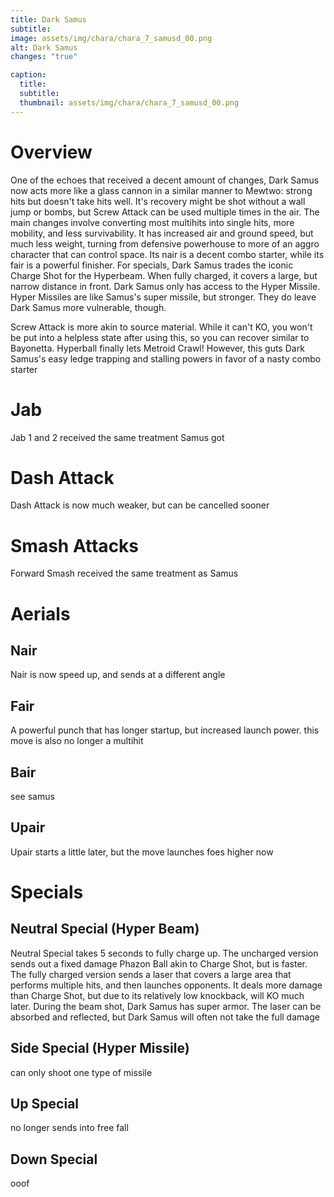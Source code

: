 ```yaml
---
title: Dark Samus
subtitle: 
image: assets/img/chara/chara_7_samusd_00.png
alt: Dark Samus
changes: "true"

caption:
  title:
  subtitle: 
  thumbnail: assets/img/chara/chara_7_samusd_00.png
---
```


# Overview 

One of the echoes that received a decent amount of changes, Dark Samus now acts more like a glass cannon in a similar manner to Mewtwo: strong hits but doesn't take hits well. It's recovery might be shot without a wall jump or bombs, but Screw Attack can be used multiple times in the air. The main changes involve converting most multihits into single hits, more mobility, and less survivability. It has increased air and ground speed, but much less weight, turning from defensive powerhouse to more of an aggro character that can control space. Its nair is a decent combo starter, while its fair is a powerful finisher. For specials, Dark Samus trades the iconic Charge Shot for the Hyperbeam. When fully charged, it covers a large, but narrow distance in front. Dark Samus only has access to the Hyper Missile. Hyper Missiles are like Samus's super missile, but stronger. They do leave Dark Samus more vulnerable, though. 

Screw Attack is more akin to source material. While it can't KO, you won't be put into a helpless state after using this, so you can recover similar to Bayonetta. Hyperball finally lets Metroid Crawl! However, this guts Dark Samus's easy ledge trapping and stalling powers in favor of a nasty combo starter

# Jab

Jab 1 and 2 received the same treatment Samus got

# Dash Attack 

Dash Attack is now much weaker, but can be cancelled sooner

# Smash Attacks

Forward Smash received the same treatment as Samus

# Aerials

## Nair

Nair is now speed up, and sends at a different angle

## Fair

A powerful punch that has longer startup, but increased launch power. this move is also no longer a multihit 

## Bair

see samus

## Upair

Upair starts a little later, but the move launches foes higher now 

# Specials

## Neutral Special (Hyper Beam)

Neutral Special takes 5 seconds to fully charge up. The uncharged version sends out a fixed damage Phazon Ball akin to Charge Shot, but is faster. The fully charged version sends a laser that covers a large area that performs multiple hits, and then launches opponents. It deals more damage than Charge Shot, but due to its relatively low knockback, will KO much later. During the beam shot, Dark Samus has super armor. The laser can be absorbed and reflected, but Dark Samus will often not take the full damage

## Side Special (Hyper Missile)

can only shoot one type of missile 

## Up Special 

no longer sends into free fall

## Down Special 

ooof
